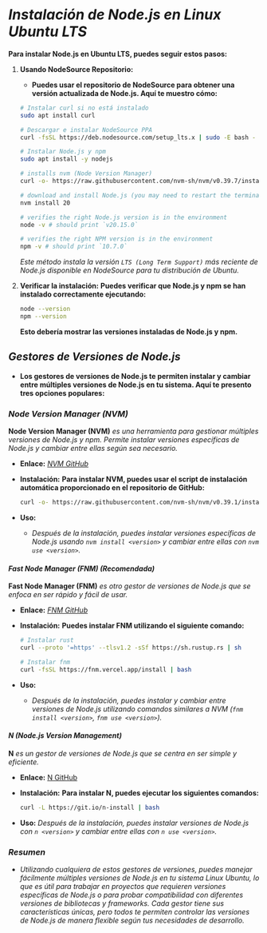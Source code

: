 <!-- Autor: Daniel Benjamin Perez Morales -->
<!-- GitHub: https://github.com/DanielBenjaminPerezMoralesDev13 -->
<!-- Gitlab: https://gitlab.com/DanielBenjaminPerezMoralesDev13 -->
<!-- Correo electrónico: danielperezdev@proton.me -->

# ***Instalación de Node.js en Linux Ubuntu LTS***

**Para instalar Node.js en Ubuntu LTS, puedes seguir estos pasos:**

1. **Usando NodeSource Repositorio:**
   - **Puedes usar el repositorio de NodeSource para obtener una versión actualizada de Node.js. Aquí te muestro cómo:**

   ```bash
   # Instalar curl si no está instalado
   sudo apt install curl

   # Descargar e instalar NodeSource PPA
   curl -fsSL https://deb.nodesource.com/setup_lts.x | sudo -E bash -

   # Instalar Node.js y npm
   sudo apt install -y nodejs
   ```

   ```bash
   # installs nvm (Node Version Manager)
   curl -o- https://raw.githubusercontent.com/nvm-sh/nvm/v0.39.7/install.sh | bash

   # download and install Node.js (you may need to restart the terminal)
   nvm install 20

   # verifies the right Node.js version is in the environment
   node -v # should print `v20.15.0`

   # verifies the right NPM version is in the environment
   npm -v # should print `10.7.0`
   ```

   *Este método instala la versión `LTS (Long Term Support)` más reciente de Node.js disponible en NodeSource para tu distribución de Ubuntu.*

2. **Verificar la instalación:**
   **Puedes verificar que Node.js y npm se han instalado correctamente ejecutando:**

   ```bash
   node --version
   npm --version
   ```

   **Esto debería mostrar las versiones instaladas de Node.js y npm.**

## ***Gestores de Versiones de Node.js***

- **Los gestores de versiones de Node.js te permiten instalar y cambiar entre múltiples versiones de Node.js en tu sistema. Aquí te presento tres opciones populares:**

### ***Node Version Manager (NVM)***

**Node Version Manager (NVM)** *es una herramienta para gestionar múltiples versiones de Node.js y npm. Permite instalar versiones específicas de Node.js y cambiar entre ellas según sea necesario.*

- **Enlace:** *[NVM GitHub](https://github.com/nvm-sh/nvm "https://github.com/nvm-sh/nvm")*
- **Instalación:**
  **Para instalar NVM, puedes usar el script de instalación automática proporcionado en el repositorio de GitHub:**

  ```bash
  curl -o- https://raw.githubusercontent.com/nvm-sh/nvm/v0.39.1/install.sh | bash
  ```

- **Uso:**
  - *Después de la instalación, puedes instalar versiones específicas de Node.js usando `nvm install <version>` y cambiar entre ellas con `nvm use <version>`.*

#### ***Fast Node Manager (FNM) (Recomendada)***

**Fast Node Manager (FNM)** *es otro gestor de versiones de Node.js que se enfoca en ser rápido y fácil de usar.*

- **Enlace:** *[FNM GitHub](https://github.com/Schniz/fnm "https://github.com/Schniz/fnm")*
- **Instalación:**
  **Puedes instalar FNM utilizando el siguiente comando:**

  ```bash
  # Instalar rust
  curl --proto '=https' --tlsv1.2 -sSf https://sh.rustup.rs | sh

  # Instalar fnm
  curl -fsSL https://fnm.vercel.app/install | bash
  ```

- **Uso:**
  - *Después de la instalación, puedes instalar y cambiar entre versiones de Node.js utilizando comandos similares a NVM (`fnm install <version>`, `fnm use <version>`).*

#### ***N (Node.js Version Management)***

**N** *es un gestor de versiones de Node.js que se centra en ser simple y eficiente.*

- **Enlace:** [N GitHub](https://github.com/tj/n "https://github.com/tj/n")
- **Instalación:**
  **Para instalar N, puedes ejecutar los siguientes comandos:**

  ```bash
  curl -L https://git.io/n-install | bash
  ```

- **Uso:**
  *Después de la instalación, puedes instalar versiones de Node.js con `n <version>` y cambiar entre ellas con `n use <version>`.*

### ***Resumen***

- *Utilizando cualquiera de estos gestores de versiones, puedes manejar fácilmente múltiples versiones de Node.js en tu sistema Linux Ubuntu, lo que es útil para trabajar en proyectos que requieren versiones específicas de Node.js o para probar compatibilidad con diferentes versiones de bibliotecas y frameworks. Cada gestor tiene sus características únicas, pero todos te permiten controlar las versiones de Node.js de manera flexible según tus necesidades de desarrollo.*
